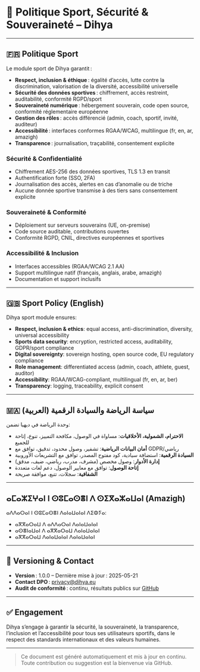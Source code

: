 # 🏅 Politique Sport, Sécurité & Souveraineté – Dihya

---

## 🇫🇷 Politique Sport

Le module sport de Dihya garantit :
- **Respect, inclusion & éthique** : égalité d’accès, lutte contre la discrimination, valorisation de la diversité, accessibilité universelle
- **Sécurité des données sportives** : chiffrement, accès restreint, auditabilité, conformité RGPD/sport
- **Souveraineté numérique** : hébergement souverain, code open source, conformité réglementaire européenne
- **Gestion des rôles** : accès différencié (admin, coach, sportif, invité, auditeur)
- **Accessibilité** : interfaces conformes RGAA/WCAG, multilingue (fr, en, ar, amazigh)
- **Transparence** : journalisation, traçabilité, consentement explicite

### Sécurité & Confidentialité
- Chiffrement AES-256 des données sportives, TLS 1.3 en transit
- Authentification forte (SSO, 2FA)
- Journalisation des accès, alertes en cas d’anomalie ou de triche
- Aucune donnée sportive transmise à des tiers sans consentement explicite

### Souveraineté & Conformité
- Déploiement sur serveurs souverains (UE, on-premise)
- Code source auditable, contributions ouvertes
- Conformité RGPD, CNIL, directives européennes et sportives

### Accessibilité & Inclusion
- Interfaces accessibles (RGAA/WCAG 2.1 AA)
- Support multilingue natif (français, anglais, arabe, amazigh)
- Documentation et support inclusifs

---

## 🇬🇧 Sport Policy (English)

Dihya sport module ensures:
- **Respect, inclusion & ethics**: equal access, anti-discrimination, diversity, universal accessibility
- **Sports data security**: encryption, restricted access, auditability, GDPR/sport compliance
- **Digital sovereignty**: sovereign hosting, open source code, EU regulatory compliance
- **Role management**: differentiated access (admin, coach, athlete, guest, auditor)
- **Accessibility**: RGAA/WCAG-compliant, multilingual (fr, en, ar, ber)
- **Transparency**: logging, traceability, explicit consent

---

## 🇲🇦 سياسة الرياضة والسيادة الرقمية (العربية)

وحدة الرياضة في ديهيا تضمن:
- **الاحترام، الشمولية، الأخلاقيات**: مساواة في الوصول، مكافحة التمييز، تنوع، إتاحة للجميع
- **أمان البيانات الرياضية**: تشفير، وصول محدود، تدقيق، توافق مع GDPR/رياضي
- **السيادة الرقمية**: استضافة سيادية، كود مفتوح المصدر، توافق مع التشريعات الأوروبية
- **إدارة الأدوار**: وصول مخصص (مشرف، مدرب، رياضي، ضيف، مدقق)
- **إتاحة الوصول**: توافق مع معايير الوصول، دعم لغات متعددة
- **الشفافية**: سجلات، تتبع، موافقة صريحة

---

## ⴰⵎⴰⵣⵉⵖⴰⵏ ⵏ ⵙⵓⵎⴰⵙⴻⵏ ⴷ ⵙⵉⴳⴰⵣⴰⵡⴰⵏ (Amazigh)

ⴰⴷⴷⴰⵔⴰⵏ ⵏ ⵙⵓⵎⴰⵙⴻⵏ ⴷⴰⵏⴰⵡⴰⵏⴰⵏ ⴷⵉⵀⵢⴰ:
- ⴰⴳⴳⴰⵔⴰⵡ ⴷ ⴰⴷⴷⴰⵔⴰⵏ ⴷⴰⵏⴰⵡⴰⵏⴰⵏ
- ⴰⵙⴻⵏⴰⵡⴰⵏ ⴷ ⴰⴳⴳⴰⵔⴰⵡ ⴷⴰⵏⴰⵡⴰⵏⴰⵏ
- ⴰⴳⴳⴰⵔⴰⵡ ⴷⴰⵏⴰⵡⴰⵏⴰⵏ ⴷⴰⵏⴰⵡⴰⵏⴰⵏ

---

## 📜 Versioning & Contact

- **Version** : 1.0.0 – Dernière mise à jour : 2025-05-21
- **Contact DPO** : privacy@dihya.eu
- **Audit de conformité** : continu, résultats publics sur [GitHub](https://github.com/DihyaOrg/Dihya)

---

## ✅ Engagement

Dihya s’engage à garantir la sécurité, la souveraineté, la transparence, l’inclusion et l’accessibilité pour tous ses utilisateurs sportifs, dans le respect des standards internationaux et des valeurs humaines.

---

> Ce document est généré automatiquement et mis à jour en continu.
> Toute contribution ou suggestion est la bienvenue via GitHub.
